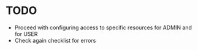 # TODO

- Proceed with configuring access to specific resources for ADMIN and for USER
- Check again checklist for errors